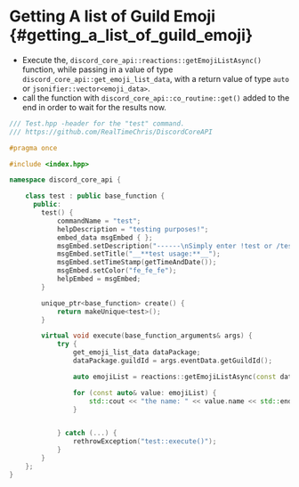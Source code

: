 Getting A list of Guild Emoji {#getting_a_list_of_guild_emoji}
============
- Execute the, `discord_core_api::reactions::getEmojiListAsync()` function, while passing in a value of type `discord_core_api::get_emoji_list_data`, with a return value of type `auto` or `jsonifier::vector<emoji_data>`.
- call the function with `discord_core_api::co_routine::get()` added to the end in order to wait for the results now.

```cpp
/// Test.hpp -header for the "test" command.
/// https://github.com/RealTimeChris/DiscordCoreAPI

#pragma once

#include <index.hpp>

namespace discord_core_api {

	class test : public base_function {
	  public:
		test() {
			commandName = "test";
			helpDescription = "testing purposes!";
			embed_data msgEmbed { };
			msgEmbed.setDescription("------\nSimply enter !test or /test!\n------");
			msgEmbed.setTitle("__**test usage:**__");
			msgEmbed.setTimeStamp(getTimeAndDate());
			msgEmbed.setColor("fe_fe_fe");
			helpEmbed = msgEmbed;
		}

		unique_ptr<base_function> create() {
			return makeUnique<test>();
		}

		virtual void execute(base_function_arguments& args) {
			try {
				get_emoji_list_data dataPackage;
				dataPackage.guildId = args.eventData.getGuildId();

				auto emojiList = reactions::getEmojiListAsync(const dataPackage).get();

				for (const auto& value: emojiList) {
					std::cout << "the name: " << value.name << std::endl;
				}


			} catch (...) {
				rethrowException("test::execute()");
			}
		}
	};
}
```
